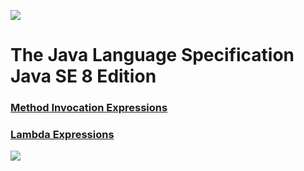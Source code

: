 [![][back]](../README.md#core)

# The Java Language Specification Java SE 8 Edition

<a name="exp"></a>
### [Method Invocation Expressions](method-invocation-expression.md "15.12 Method Invocation Expressions")
<a name="lmb"></a>
### [Lambda Expressions](lambda_expression/readme.md "15.27 Lambda Expressions")


[![][back]](../README.md#core)

[key]: ../images/key.png
[help]: ../images/question-24.png
[code]: ../images/source-code-24.png
[back]: ../images/back-24.png
